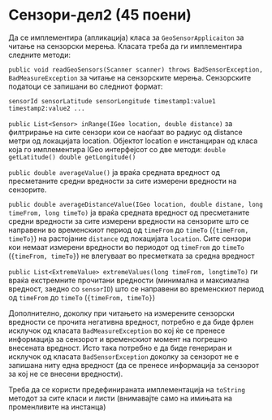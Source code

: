 # Сензори-дел2 (45 поени)
Да се имплементира (апликација) класа за `GeoSensorApplicaiton` за читање на сензорски мерења. Класата треба да ги имплементира следните методи:

`public void readGeoSensors(Scanner scanner) throws BadSensorException, BadMeasureException`
за читање на сензорските мерења. Сензорските податоци се запишани во следниот формат:

`sensorId sensorLatitude sensorLongitude timestamp1:value1 timestamp2:value2 ...`

`public List<Sensor> inRange(IGeo location, double distance)`
за филтрирање на сите сензори кои се наоѓаат во радиус од distance метри од локацијата location. Објектот location е инстанциран од класа која го имплементира IGeo интерфејсот со две методи:
`double getLatitude()
double getLongitude()`

`public double averageValue()`
ја враќа средната вредност од пресметаните средни вредности за сите измерени вредности на сензорите.

`public double averageDistanceValue(IGeo location, double distane, long timeFrom, long timeTo)`
ја враќа средната вредност од пресметаните средни вредности за сите измерени вредности на сензорите што се направени во временскиот период од `timeFrom` до `timeTo` (`{timeFrom, timeTo}`) на растојание `distance` од локацијата `location`. Сите сензори кои немаат измерени вредности во периодот од `timeFrom` до `timeTo` (`{timeFrom, timeTo}`)  не влегуваат во пресметката за средна вредност

`public List<ExtremeValue> extremeValues(long timeFrom, longtimeTo)`
ги враќа екстремните прочитани вредности (минимална и максимална вредност, заедно со `sensorID`) што се направени во временскиот период од `timeFrom` до `timeTo` (`{timeFrom, timeTo}`)

Дополнително, доколку при читањето на измерените сензорски вредности се прочита негативна вредност, потребно е да биде фрлен исклучок од класата `BadMeasureException` во кој ќе се пренесе информација за сензорот и временскиот момент на погрешно внесената вредност. Исто така потребно е да биде генериран и исклучок од класата `BadSensorException` доколку за сензорот не е запишана ниту една вредност (да се пренесе информација за сензорот за кој не се внесени вредности).

Треба да се користи предефинираната имплементација на `toString` методот за сите класи и листи (внимавајте само на имињата на променливите на инстанца)
